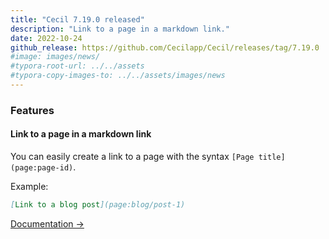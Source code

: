 ```yaml
---
title: "Cecil 7.19.0 released"
description: "Link to a page in a markdown link."
date: 2022-10-24
github_release: https://github.com/Cecilapp/Cecil/releases/tag/7.19.0
#image: images/news/
#typora-root-url: ../../assets
#typora-copy-images-to: ../../assets/images/news
---
```


### Features

#### Link to a page in a markdown link

You can easily create a link to a page with the syntax `[Page title](page:page-id)`.

Example:

```markdown
[Link to a blog post](page:blog/post-1)
```

[Documentation →](/documentation/content/#link-to-a-page)
